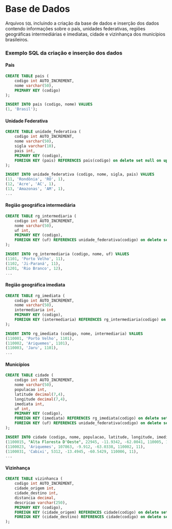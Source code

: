 # Base de Dados

Arquivos `SQL` incluindo a criação da base de dados e inserção dos dados contendo informações sobre o país, unidades federativas, regiões geográficas intermediárias e imediatas, cidade e vizinhança dos municípios brasileiros. 

### Exemplo SQL da criação e inserção dos dados

#### País 

```sql
CREATE TABLE pais (
	codigo int AUTO_INCREMENT,
	nome varchar(50),
	PRIMARY KEY (codigo)
);

INSERT INTO pais (codigo, nome) VALUES
(1, 'Brasil');
```


#### Unidade Federativa

```sql
CREATE TABLE unidade_federativa (
	codigo int AUTO_INCREMENT,
	nome varchar(50),
	sigla varchar(10),
	pais int,
	PRIMARY KEY (codigo),
	FOREIGN KEY (pais) REFERENCES pais(codigo) on delete set null on update cascade
);

INSERT INTO unidade_federativa (codigo, nome, sigla, pais) VALUES
(11, 'Rondônia', 'RO', 1),
(12, 'Acre', 'AC', 1),
(13, 'Amazonas', 'AM', 1),
...
```
#### Região geográfica intermediária

```sql
CREATE TABLE rg_intermediaria (
	codigo int AUTO_INCREMENT,
	nome varchar(50),
	uf int,
	PRIMARY KEY (codigo),
	FOREIGN KEY (uf) REFERENCES unidade_federativa(codigo) on delete set null on update cascade
);

INSERT INTO rg_intermediaria (codigo, nome, uf) VALUES
(1101, 'Porto Velho', 11),
(1102, 'Ji-Paraná', 11),
(1201, 'Rio Branco', 12),
...
```
#### Região geográfica imediata

```sql
CREATE TABLE rg_imediata (
	codigo int AUTO_INCREMENT,
	nome varchar(50),
	intermediaria int,
	PRIMARY KEY (codigo),
	FOREIGN KEY (intermediaria) REFERENCES rg_intermediaria(codigo) on delete set null on update cascade
);

INSERT INTO rg_imediata (codigo, nome, intermediaria) VALUES
(110001, 'Porto Velho', 1101),
(110002, 'Ariquemes', 1101),
(110003, 'Jaru', 1101),
...
```
####  Municípios

```sql
CREATE TABLE cidade (
	codigo int AUTO_INCREMENT,
	nome varchar(50),
	populacao int,
	latitude decimal(7,4),
	longitude decimal(7,4),
	imediata int,
	uf int,
	PRIMARY KEY (codigo),
	FOREIGN KEY (imediata) REFERENCES rg_imediata(codigo) on delete set null on update cascade,
	FOREIGN KEY (uf) REFERENCES unidade_federativa(codigo) on delete set null on update cascade
);

INSERT INTO cidade (codigo, nome, populacao, latitude, longitude, imediata, uf) VALUES
(1100015, "Alta Floresta D'Oeste", 22945, -11.9342, -62.0041, 110005, 11),
(1100023, 'Ariquemes', 107863, -9.912, -63.0338, 110002, 11),
(1100031, 'Cabixi', 5312, -13.4945, -60.5429, 110006, 11),
...
```

####  Vizinhança 

```sql
CREATE TABLE vizinhanca (
	codigo int AUTO_INCREMENT,
	cidade_origem int,
	cidade_destino int,
	distancia decimal,
	descricao varchar(250),
	PRIMARY KEY (codigo),
	FOREIGN KEY (cidade_origem) REFERENCES cidade(codigo) on delete set null on update cascade,
	FOREIGN KEY (cidade_destino) REFERENCES cidade(codigo) on delete set null on update cascade
);

```





